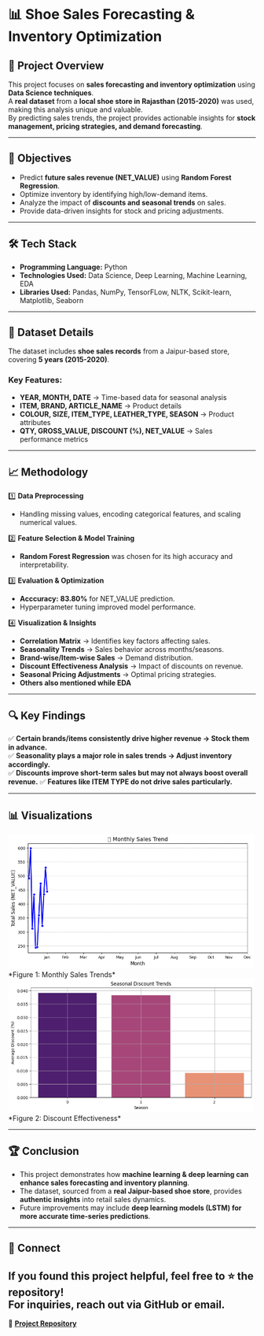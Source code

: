 # 📊 Shoe Sales Forecasting & Inventory Optimization  

## 📌 Project Overview  
This project focuses on **sales forecasting and inventory optimization** using **Data Science techniques**.  
A **real dataset** from a **local shoe store in Rajasthan (2015-2020)** was used, making this analysis unique and valuable.  
By predicting sales trends, the project provides actionable insights for **stock management, pricing strategies, and demand forecasting**.  

---

## 🚀 Objectives  
- Predict **future sales revenue (NET_VALUE)** using **Random Forest Regression**.  
- Optimize inventory by identifying high/low-demand items.  
- Analyze the impact of **discounts and seasonal trends** on sales.  
- Provide data-driven insights for stock and pricing adjustments.  

---

## 🛠️ Tech Stack  
- **Programming Language:** Python
- **Technologies Used:** Data Science, Deep Learning, Machine Learning, EDA
- **Libraries Used:** Pandas, NumPy, TensorFLow, NLTK, Scikit-learn, Matplotlib, Seaborn  

---

## 📂 Dataset Details  
The dataset includes **shoe sales records** from a Jaipur-based store, covering **5 years (2015-2020)**.  

### **Key Features:**  
- **YEAR, MONTH, DATE** → Time-based data for seasonal analysis  
- **ITEM, BRAND, ARTICLE_NAME** → Product details  
- **COLOUR, SIZE, ITEM_TYPE, LEATHER_TYPE, SEASON** → Product attributes  
- **QTY, GROSS_VALUE, DISCOUNT (%), NET_VALUE** → Sales performance metrics  

---

## 📈 Methodology  
1️⃣ **Data Preprocessing**  
   - Handling missing values, encoding categorical features, and scaling numerical values.  

2️⃣ **Feature Selection & Model Training**  
   - **Random Forest Regression** was chosen for its high accuracy and interpretability.  

3️⃣ **Evaluation & Optimization**  
   - **Acccuracy:** **83.80%** for NET_VALUE prediction.  
   - Hyperparameter tuning improved model performance.  

4️⃣ **Visualization & Insights**  
   - **Correlation Matrix** → Identifies key factors affecting sales.  
   - **Seasonality Trends** → Sales behavior across months/seasons.  
   - **Brand-wise/Item-wise Sales** → Demand distribution.  
   - **Discount Effectiveness Analysis** → Impact of discounts on revenue.  
   - **Seasonal Pricing Adjustments** → Optimal pricing strategies.
   - **Others also mentioned while EDA**  

---

## 🔍 Key Findings  
✅ **Certain brands/items consistently drive higher revenue → Stock them in advance.**  
✅ **Seasonality plays a major role in sales trends → Adjust inventory accordingly.**  
✅ **Discounts improve short-term sales but may not always boost overall revenue.**
✅ **Features like ITEM TYPE do not drive sales particularly.**


---

## 📊 Visualizations  
<img src="sales-trends.png" width="500">  
*Figure 1: Monthly Sales Trends*  

<img src="discount-effect.png" width="500">  
*Figure 2: Discount Effectiveness*  

---

## 🏆 Conclusion  
- This project demonstrates how **machine learning & deep learning can enhance sales forecasting and inventory planning**.  
- The dataset, sourced from a **real Jaipur-based shoe store**, provides **authentic insights** into retail sales dynamics.  
- Future improvements may include **deep learning models (LSTM) for more accurate time-series predictions**.  

---

## 🤝 Connect  
If you found this project helpful, feel free to ⭐ the repository!  
For inquiries, reach out via GitHub or email.  
---

🔗 **[Project Repository](https://github.com/your-username/shoe-sales-forecasting)**  

